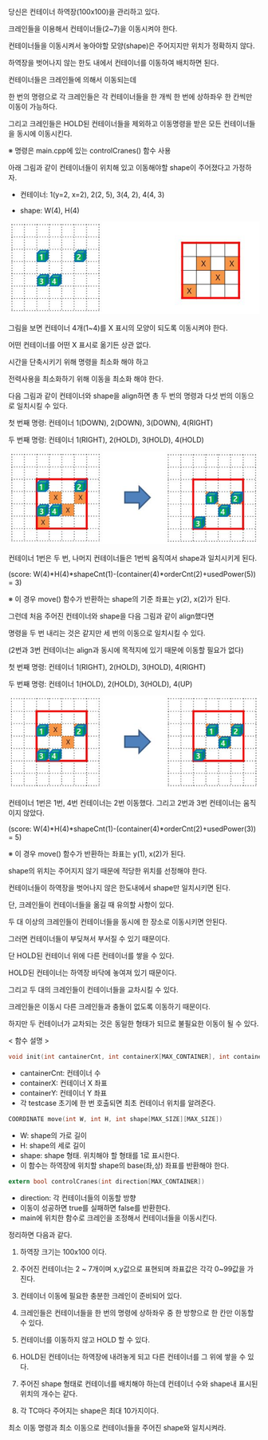 당신은 컨테이너 하역장(100x100)을 관리하고 있다.

크레인들을 이용해서 컨테이너들(2~7)을 이동시켜야 한다.

컨테이너들을 이동시켜서 놓아야할 모양(shape)은 주어지지만 위치가 정확하지 않다.

하역장을 벗어나지 않는 한도 내에서 컨테이너를 이동하여 배치하면 된다.

컨테이너들은 크레인들에 의해서 이동되는데

한 번의 명령으로 각 크레인들은 각 컨테이너들을 한 개씩 한 번에 상하좌우 한 칸씩만 이동이 가능하다.

그리고 크레인들은 HOLD된 컨테이너들을 제외하고 이동명령을 받은 모든 컨테이너들을 동시에 이동시킨다.

※ 명령은 main.cpp에 있는 controlCranes() 함수 사용




아래 그림과 같이 컨테이너들이 위치해 있고 이동해야할 shape이 주어졌다고 가정하자.

 - 컨테이너: 1(y=2, x=2), 2(2, 5), 3(4, 2), 4(4, 3)

 - shape: W(4), H(4)

![pic1](./pic1.png)


그림을 보면 컨테이너 4개(1~4)를 X 표시의 모양이 되도록 이동시켜야 한다.

어떤 컨테이너를 어떤 X 표시로 옮기든 상관 없다.

시간을 단축시키기 위해 명령을 최소화 해야 하고

전력사용을 최소화하기 위해 이동을 최소화 해야 한다.

다음 그림과 같이 컨테이너와 shape을 align하면 총 두 번의 명령과 다섯 번의 이동으로 일치시킬 수 있다.

첫 번째 명령: 컨테이너 1(DOWN), 2(DOWN), 3(DOWN), 4(RIGHT)

두 번째 명령: 컨테이너 1(RIGHT), 2(HOLD), 3(HOLD), 4(HOLD)

![pic2](./pic2.png)



컨테이너 1번은 두 번, 나머지 컨테이너들은 1번씩 움직여서 shape과 일치시키게 된다.

(score: W(4)*H(4)*shapeCnt(1)-(container(4)*orderCnt(2)+usedPower(5)) = 3)

※ 이 경우 move() 함수가 반환하는 shape의 기준 좌표는 y(2), x(2)가 된다.




그런데 처음 주어진 컨테이너와 shape을 다음 그림과 같이 align했다면

명령을 두 번 내리는 것은 같지만 세 번의 이동으로 일치시킬 수 있다.

(2번과 3번 컨테이너는 align과 동시에 목적지에 있기 때문에 이동할 필요가 없다)

첫 번째 명령: 컨테이너 1(RIGHT), 2(HOLD), 3(HOLD), 4(RIGHT)

두 번째 명령: 컨테이너 1(HOLD), 2(HOLD), 3(HOLD), 4(UP)

![pic3](./pic3.png)



컨테이너 1번은 1번, 4번 컨테이너는 2번 이동했다. 그리고 2번과 3번 컨테이너는 움직이지 않았다.

(score: W(4)*H(4)*shapeCnt(1)-(container(4)*orderCnt(2)+usedPower(3)) = 5)

※ 이 경우 move() 함수가 반환하는 좌표는 y(1), x(2)가 된다.




shape의 위치는 주어지지 않기 때문에 적당한 위치를 선정해야 한다.

컨테이너들이 하역장을 벗어나지 않은 한도내에서 shape만 일치시키면 된다.

단, 크레인들이 컨테이너들을 옮길 때 유의할 사항이 있다.

두 대 이상의 크레인들이 컨테이너들을 동시에 한 장소로 이동시키면 안된다.

그러면 컨테이너들이 부딪쳐서 부서질 수 있기 때문이다.

단 HOLD된 컨테이너 위에 다른 컨테이너를 쌓을 수 있다.

HOLD된 컨테이너는 하역장 바닥에 놓여져 있기 때문이다.

그리고 두 대의 크레인들이 컨테이너들을 교차시킬 수 있다.

크레인들은 이동시 다른 크레인들과 충돌이 없도록 이동하기 때문이다.

하지만 두 컨테이너가 교차되는 것은 동일한 형태가 되므로 불필요한 이동이 될 수 있다.




< 함수 설명 >

```c
void init(int cantainerCnt, int containerX[MAX_CONTAINER], int containerY[MAX_CONTAINER])
```
* cantainerCnt: 컨테이너 수
* containerX: 컨테이너 X 좌표
* containerY: 컨테이너 Y 좌표
* 각 testcase 초기에 한 번 호출되면 최초 컨테이너 위치를 알려준다.



```c
COORDINATE move(int W, int H, int shape[MAX_SIZE][MAX_SIZE])
```
* W: shape의 가로 길이
* H: shape의 세로 길이
* shape: shape 형태. 위치해야 할 형태를 1로 표시한다.
* 이 함수는 하역장에 위치할 shape의 base(좌,상) 좌표를 반환해야 한다.


```c
extern bool controlCranes(int direction[MAX_CONTAINER])
```
* direction: 각 컨테이너들의 이동할 방향
* 이동이 성공하면 true를 실패하면 false를 반환한다.
* main에 위치한 함수로 크레인을 조정해서 컨테이너들을 이동시킨다.




정리하면 다음과 같다.

1. 하역장 크기는 100x100 이다.

2. 주어진 컨테이너는 2 ~ 7개이며 x,y값으로 표현되며 좌표값은 각각 0~99값을 가진다.

3. 컨테이너 이동에 필요한 충분한 크레인이 준비되어 있다.

4. 크레인들은 컨테이너들을 한 번의 명령에 상하좌우 중 한 방향으로 한 칸만 이동할 수 있다.

5. 컨테이너를 이동하지 않고 HOLD 할 수 있다.

6. HOLD된 컨테이너는 하역장에 내려놓게 되고 다른 컨테이너를 그 위에 쌓을 수 있다.

7. 주어진 shape 형태로 컨테이너를 배치해야 하는데 컨테이너 수와 shape내 표시된 위치의 개수는 같다.

8. 각 TC마다 주어지는 shape은 최대 10가지이다.




최소 이동 명령과 최소 이동으로 컨테이너들을 주어진 shape와 일치시켜라.

